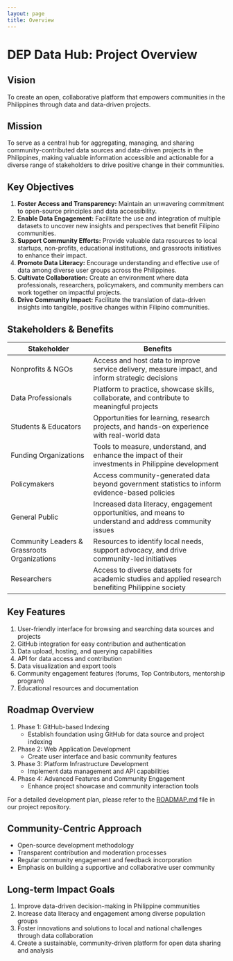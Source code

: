 ```yaml
---
layout: page
title: Overview
---
```


# DEP Data Hub: Project Overview

## Vision
To create an open, collaborative platform that empowers communities in the Philippines through data and data-driven projects.

## Mission
To serve as a central hub for aggregating, managing, and sharing community-contributed data sources and data-driven projects in the Philippines, making valuable information accessible and actionable for a diverse range of stakeholders to drive positive change in their communities.

## Key Objectives
1. **Foster Access and Transparency:** Maintain an unwavering commitment to open-source principles and data accessibility.
2. **Enable Data Engagement:** Facilitate the use and integration of multiple datasets to uncover new insights and perspectives that benefit Filipino communities.
3. **Support Community Efforts:** Provide valuable data resources to local startups, non-profits, educational institutions, and grassroots initiatives to enhance their impact.
4. **Promote Data Literacy:** Encourage understanding and effective use of data among diverse user groups across the Philippines.
5. **Cultivate Collaboration:** Create an environment where data professionals, researchers, policymakers, and community members can work together on impactful projects.
6. **Drive Community Impact:** Facilitate the translation of data-driven insights into tangible, positive changes within Filipino communities.

## Stakeholders & Benefits
| Stakeholder | Benefits |
|-------------|----------|
| Nonprofits & NGOs | Access and host data to improve service delivery, measure impact, and inform strategic decisions |
| Data Professionals | Platform to practice, showcase skills, collaborate, and contribute to meaningful projects |
| Students & Educators | Opportunities for learning, research projects, and hands-on experience with real-world data |
| Funding Organizations | Tools to measure, understand, and enhance the impact of their investments in Philippine development |
| Policymakers | Access community-generated data beyond government statistics to inform evidence-based policies |
| General Public | Increased data literacy, engagement opportunities, and means to understand and address community issues |
| Community Leaders & Grassroots Organizations | Resources to identify local needs, support advocacy, and drive community-led initiatives |
| Researchers | Access to diverse datasets for academic studies and applied research benefiting Philippine society |

## Key Features
1. User-friendly interface for browsing and searching data sources and projects
2. GitHub integration for easy contribution and authentication
3. Data upload, hosting, and querying capabilities
4. API for data access and contribution
5. Data visualization and export tools
6. Community engagement features (forums, Top Contributors, mentorship program)
7. Educational resources and documentation

## Roadmap Overview
1. Phase 1: GitHub-based Indexing
   - Establish foundation using GitHub for data source and project indexing
2. Phase 2: Web Application Development
   - Create user interface and basic community features
3. Phase 3: Platform Infrastructure Development
   - Implement data management and API capabilities
4. Phase 4: Advanced Features and Community Engagement
   - Enhance project showcase and community interaction tools

For a detailed development plan, please refer to the [ROADMAP.md](ROADMAP.md) file in our project repository.

## Community-Centric Approach
- Open-source development methodology
- Transparent contribution and moderation processes
- Regular community engagement and feedback incorporation
- Emphasis on building a supportive and collaborative user community

## Long-term Impact Goals
1. Improve data-driven decision-making in Philippine communities
2. Increase data literacy and engagement among diverse population groups
3. Foster innovations and solutions to local and national challenges through data collaboration
4. Create a sustainable, community-driven platform for open data sharing and analysis
